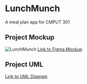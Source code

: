 # LunchMunch
A meal plan app for CMPUT 301

## Project Mockup

![LunchMunch](https://user-images.githubusercontent.com/59628363/195246436-08eb0f53-8a67-4e69-af6f-827cb756eec5.png)
[Link to Figma Mockup](https://www.figma.com/file/OPS8HUPxFzCqwsDFSTLIXL/Mockup?node-id=0%3A1)

## Project UML

[Link to UML Diagram](https://drive.google.com/file/d/120bk1rLtSvyzmv15B-VbGc80-bn-_BOW/view?usp=sharing)
